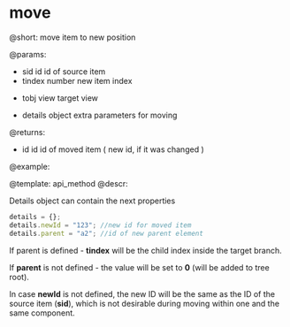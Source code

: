 move
=============

@short:
	move item to new position

@params:
- sid		id		id of source item
- tindex	number		new item index
* tobj		view	target view
- details	object	extra parameters for moving

@returns:

- id		id		id of moved item ( new id, if it was changed ) 

@example:


@template:	api_method
@descr:

Details object can contain the next properties

~~~js
details = {};
details.newId = "123"; //new id for moved item
details.parent = "a2"; //id of new parent element
~~~

If parent is defined - **tindex** will be the child index inside the target branch.

If **parent** is not defined - the value will be set to **0** (will be added to tree root).

In case **newId** is not defined, the new ID will be the same as the ID of the 
source item (**sid**), which is not desirable during moving within one and the same component.

